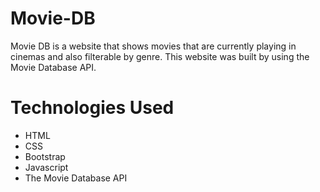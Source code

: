 # Movie-DB
Movie DB is a website that shows movies that are currently playing in cinemas and also filterable by genre. This website was built by using the Movie Database API.
# Technologies Used
- HTML
- CSS
- Bootstrap
- Javascript
- The Movie Database API
